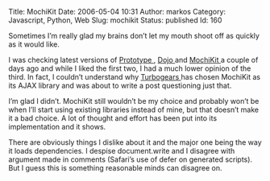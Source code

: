 Title: MochiKit
Date: 2006-05-04 10:31
Author: markos
Category: Javascript, Python, Web
Slug: mochikit
Status: published
Id: 160

<div>
 <p>
  Sometimes I’m really glad my brains don’t let my mouth shoot off as quickly as it would like.
 </p>
 <p>
  I was checking latest versions of
  <a href="http://prototype.conio.net/">
   Prototype
  </a>
  ,
  <a href="http://www.dojotoolkit.org/">
   Dojo
  </a>
  and
  <a href="http://www.mochikit.com/">
   MochiKit
  </a>
  a couple of days ago and while I liked the first two, I had a much lower opinion of the third. In fact, I couldn’t understand why
  <a href="http://www.turbogears.org/">
   Turbogears
  </a>
  has chosen MochiKit as its AJAX library and was about to write a post questioning just that.
 </p>
 <p>
  I’m glad I didn’t. MochiKit still wouldn’t be my choice and probably won’t be when I’ll start using existing libraries instead of mine, but that doesn’t make it a bad choice. A lot of thought and effort has been put into its implementation and it shows.
 </p>
 <p>
  There are obviously things I dislike about it and the major one being the way it loads dependencies. I despise document.write and I disagree with argument made in comments (Safari’s use of defer on generated scripts). But I guess this is something reasonable minds can disagree on.
 </p>
</div>

